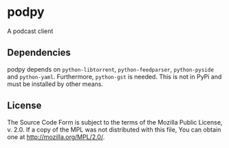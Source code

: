 # podpy

A podcast client

## Dependencies

podpy depends on `python-libtorrent`, `python-feedparser`, `python-pyside` and `python-yaml`. Furthermore, `python-gst` is needed. This is not in PyPi and must be installed by other means.

## License

The Source Code Form is subject to the terms of the Mozilla Public License, v. 2.0. If a copy of the MPL was not distributed with this file, You can obtain one at http://mozilla.org/MPL/2.0/.

